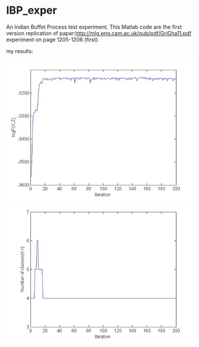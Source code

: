 # IBP_exper
An Indian Buffet Process  test experiment.
This Matlab code are the first version replication of papar:http://mlg.eng.cam.ac.uk/pub/pdf/GriGha11.pdf
experiment on page 1205-1206 (first).

my results:

![](result/c.jpg)
![](result/d.jpg)
